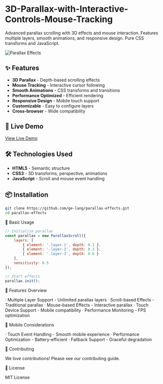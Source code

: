# 3D-Parallax-with-Interactive-Controls-Mouse-Tracking
Advanced parallax scrolling with 3D effects and mouse interaction. Features multiple layers, smooth animations, and responsive design. Pure CSS transforms and JavaScript.

![Parallax Effects](https://via.placeholder.com/800x400/8e44ad/ffffff?text=Parallax+Scrolling)

## ✨ Features

- **3D Parallax** - Depth-based scrolling effects
- **Mouse Tracking** - Interactive cursor following
- **Smooth Animations** - CSS transforms and transitions
- **Performance Optimized** - Efficient rendering
- **Responsive Design** - Mobile touch support
- **Customizable** - Easy to configure layers
- **Cross-browser** - Wide compatibility

## 🚀 Live Demo

[View Live Demo](https://ge-lang.github.io/parallax-effects)

## 🛠️ Technologies Used

- **HTML5** - Semantic structure
- **CSS3** - 3D transforms, perspective, animations
- **JavaScript** - Scroll and mouse event handling

## 📦 Installation

```bash
git clone https://github.com/ge-lang/parallax-effects.git
cd parallax-effects
```

🔧 Basic Usage

```javascript
// Initialize parallax
const parallax = new ParallaxScroll({
    layers: [
        { element: '.layer-1', depth: 0.1 },
        { element: '.layer-2', depth: 0.3 },
        { element: '.layer-3', depth: 0.6 }
    ],
    sensitivity: 0.5
});

// Start effects
parallax.init();
```

🎯 Features Overview

· Multiple Layer Support - Unlimited parallax layers
· Scroll-based Effects - Traditional parallax
· Mouse-based Effects - Interactive parallax
· Touch Device Support - Mobile compatibility
· Performance Monitoring - FPS optimization

📱 Mobile Considerations

· Touch Event Handling - Smooth mobile experience
· Performance Optimization - Battery-efficient
· Fallback Support - Graceful degradation

🤝 Contributing

We love contributions! Please see our contributing guide.

📄 License

MIT License
